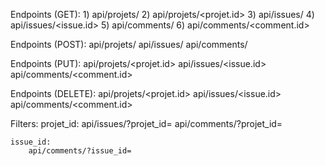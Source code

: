 Endpoints (GET):
    1) api/projets/
    2) api/projets/<projet.id>
    3) api/issues/
    4) api/issues/<issue.id>
    5) api/comments/
    6) api/comments/<comment.id>

Endpoints (POST):
    api/projets/
    api/issues/
    api/comments/

Endpoints (PUT):
    api/projets/<projet.id>
    api/issues/<issue.id>
    api/comments/<comment.id>

Endpoints (DELETE):
    api/projets/<projet.id>
    api/issues/<issue.id>
    api/comments/<comment.id>



Filters:
    projet_id:
        api/issues/?projet_id=
        api/comments/?projet_id=
    
    issue_id:
        api/comments/?issue_id=